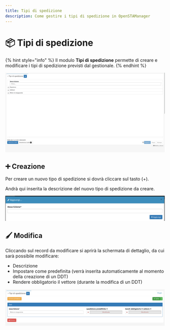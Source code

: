 ```yaml
---
title: Tipi di spedizione
description: Come gestire i tipi di spedizione in OpenSTAManager
---
```


# 📦 Tipi di spedizione

{% hint style="info" %}
Il modulo **Tipi di spedizione** permette di creare e modificare i tipi di spedizione previsti dal gestionale.
{% endhint %}

![](<../../../.gitbook/assets/image (52).png>)

## ➕ Creazione

Per creare un nuovo tipo di spedizione si dovrà cliccare sul tasto (+).

Andrà qui inserita la descrizione del nuovo tipo di spedizione da creare.

![](<../../../.gitbook/assets/image (92).png>)



## 🖌️ Modifica

Cliccando sul record da modificare si aprirà la schermata di dettaglio, da cui sarà possibile modificare:

* Descrizione
* Impostare come predefinita (verrà inserita automaticamente al momento della creazione di un DDT)
* Rendere obbligatorio il vettore (durante la modifica di un DDT)

![](<../../../.gitbook/assets/image (79) (1).png>)
